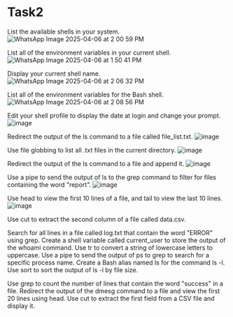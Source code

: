 # Task2
List the available shells in your system.
![WhatsApp Image 2025-04-06 at 2 00 59 PM](https://github.com/user-attachments/assets/3f4d9ad3-351b-4384-ba5b-5f36209d77e0)

List all of the environment variables in your current shell.
![WhatsApp Image 2025-04-06 at 1 50 41 PM](https://github.com/user-attachments/assets/d352dc16-6dd3-456b-a6d9-400fe1aa9d12)

Display your current shell name.
![WhatsApp Image 2025-04-06 at 2 06 32 PM](https://github.com/user-attachments/assets/0597d058-b0bb-43ee-8aa9-bb4a398c5eea)

List all of the environment variables for the Bash shell.
![WhatsApp Image 2025-04-06 at 2 08 56 PM](https://github.com/user-attachments/assets/d3648580-8c1b-4c77-9e76-0aef44010af5)

Edit your shell profile to display the date at login and change your prompt.
![image](https://github.com/user-attachments/assets/bf5d1ecc-98d5-49b3-881b-6db48b778126)

Redirect the output of the ls command to a file called file_list.txt.
![image](https://github.com/user-attachments/assets/0822a536-5f4a-4741-8a73-c5e3aa3cfd1e)

Use file globbing to list all .txt files in the current directory.
![image](https://github.com/user-attachments/assets/ee2a9d85-954d-4a6a-a246-79869fe1e2e5)

Redirect the output of the ls command to a file and append it.
![image](https://github.com/user-attachments/assets/f75cffcb-e249-46ee-b79d-a489b9666f24)

Use a pipe to send the output of ls to the grep command to filter for files containing the word "report".
![image](https://github.com/user-attachments/assets/f242fb12-88dd-47a4-86be-9cea18c9f09a)

Use head to view the first 10 lines of a file, and tail to view the last 10 lines.
![image](https://github.com/user-attachments/assets/3387fdc7-6651-40f0-9833-5ea3176a61de)

Use cut to extract the second column of a file called data.csv.

Search for all lines in a file called log.txt that contain the word "ERROR" using grep.
Create a shell variable called current_user to store the output of the whoami command.
Use tr to convert a string of lowercase letters to uppercase.
Use a pipe to send the output of ps to grep to search for a specific process name.
Create a Bash alias named ls for the command ls -l.
Use sort to sort the output of ls -l by file size.

Use grep to count the number of lines that contain the word "success" in a file.
Redirect the output of the dmesg command to a file and view the first 20 lines using head.
Use cut to extract the first field from a CSV file and display it.

